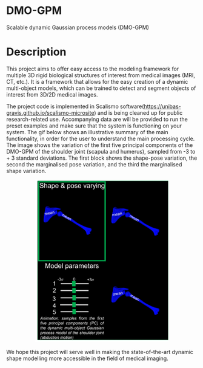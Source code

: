 # DMO-GPM
Scalable dynamic Gaussian process models (DMO-GPM)


# Description

This project aims to offer easy access to the modeling framework for multiple 3D rigid biological structures of interest from medical images (MRI, CT, etc.). It is a framework that allows for the easy creation of a dynamic multi-object models, which can be trained to detect and segment objects of interest from 3D/2D medical images.

The project code is implemented in Scalismo software(https://unibas-gravis.github.io/scalismo-microsite) and is being cleaned up for public research-related use. Accompanying data are will be provided to run the preset examples and make sure that the system is functioning on your system.
The gif below shows an illustrative summary of the main functionality, in order for the user to understand the main processing cycle. The image shows the variation of the first five principal components of the DMO-GPM of the shoulder joint (scapula and humerus), sampled from -3 to + 3 standard deviations. The first block shows the shape-pose variation, the second the marginalised pose variation, and the third the marginalised shape variation.



<p align="center">
<img src="DMO-animation.gif" width="70%" hight="50%">
</p>

We hope this project will serve well in making the state-of-the-art dynamic shape modelling more accessible in the field of medical imaging.



